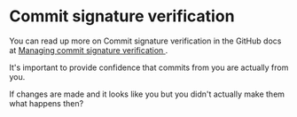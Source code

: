# Commit signature verification

You can read up more on Commit signature verification in the GitHub docs at [Managing commit signature verification
](https://docs.github.com/en/authentication/managing-commit-signature-verification).

It's important to provide confidence that commits from you are actually from you.

If changes are made and it looks like you but you didn't actually make them what happens then?
